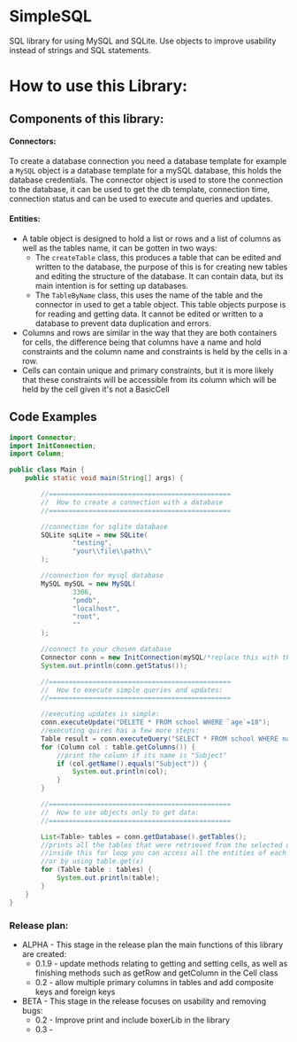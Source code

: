 # SimpleSQL
SQL library for using MySQL and SQLite. Use objects to improve usability instead of strings and SQL statements.
# How to use this Library:
## Components of this library:
#### Connectors:
To create a database connection you need a database template for example a `MySQL` object is a database 
template for a mySQL database, this holds the database credentials. The connector object is used to store the 
connection to the database, it can be used to get the db template, connection time, connection status and can be 
used to execute and queries and updates.<br>
#### Entities:
 - A table object is designed to hold a list or rows and a list of columns as well as the tables name, it can be gotten in 
   two ways: <br>
   - The `createTable` class, this produces a table that can be edited and written to the database, the purpose of this
     is for creating new tables and editing the structure of the database. It can contain data, but its main intention is for 
     setting up databases.<br>
   - The `TableByName` class, this uses the name of the table and the connector in used to get a table object. This table 
     objects purpose is for reading and getting data. It cannot be edited or written to a database to prevent data 
     duplication and errors.
 - Columns and rows are similar in the way that they are both containers for cells, the 
   difference being that columns have a name and hold constraints and the column name and constraints is held by the 
   cells in a row.
 - Cells can contain unique and primary constraints, but it is more likely that these constraints will be accessible from 
   its column which will be held by the cell given it's not a BasicCell

## Code Examples

```java
import Connector;
import InitConnection;
import Column;

public class Main {
    public static void main(String[] args) {

        //==============================================
        //  How to create a connection with a database      
        //==============================================

        //connection for sqlite database
        SQLite sqLite = new SQLite(
                "testing",
                "your\\file\\path\\"
        );

        //connection for mysql database
        MySQL mySQL = new MySQL(
                3306,
                "pmdb",
                "localhost",
                "root",
                ""
        );

        //connect to your chosen database
        Connector conn = new InitConnection(mySQL/*replace this with the db profile you want*/);
        System.out.println(conn.getStatus());

        //==============================================
        //  How to execute simple queries and updates:      
        //==============================================

        //executing updates is simple:
        conn.executeUpdate("DELETE * FROM school WHERE `age`=18");
        //executing quires has a few more steps:
        Table result = conn.executeQuery("SELECT * FROM school WHERE name=?", "james");
        for (Column col : table.getColumns()) {
            //print the column if its name is "Subject"
            if (col.getName().equals("Subject")) {
                System.out.println(col);
            }
        }

        //==============================================
        //  How to use objects only to get data:      
        //==============================================

        List<Table> tables = conn.getDatabase().getTables();
        //prints all the tables that were retrieved from the selected db
        //inside this for loop you can access all the entities of each table 
        //or by using table.get(x)
        for (Table table : tables) {
            System.out.println(table);
        }
    }
}
```

### Release plan:
* ALPHA - This stage in the release plan the main functions of this library are created:
  * 0.1.9 - update methods relating to getting and setting cells, as well as finishing methods such as getRow and getColumn in the Cell class
  * 0.2 - allow multiple primary columns in tables and add composite keys and foreign keys
* BETA - This stage in the release focuses on usability and removing bugs:
  * 0.2 - Improve print and include boxerLib in the library
  * 0.3 - 